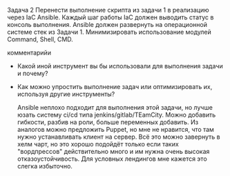 Задача 2
Перенести выполнение скрипта из задачи 1 в реализацию через IaC Ansible. Каждый шаг работы IaC должен выводить статус в консоль выполнения.
Ansible должен развернуть на операционной системе стек из Задачи 1. Минимизировать использование модулей Command, Shell, CMD.


комментарийи
- Какой иной инструмент вы бы использовали для выполнения задачи и почему?
- Как можно упростить выполнение задач или оптимизировать их, используя другие инструменты?

	Ansible неплохо подходит для выполнения этой задачи, но лучше юзать систему ci/cd типа jenkins/gitlab/TEamCity. Можно добавить гибкости, разбив на роли, больше переменных  добавить. Из аналогов можно предложить Puppet, но мне не нравится, что там нужно устанавливать клиент на сервер. Всё это можно завернуть в хелм чарт, но это хорошо подойдёт только если таких "вордпрессов" действительно много и им нужна очень высокая отказоустойчивость. Для условных лендингов мне кажется это слегка избыточно.
